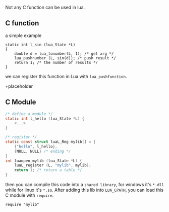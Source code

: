 Not any C function can be used in lua.

## C function

a simple example
```
static int l_sin (lua_State *L)
{
	double d = lua_tonumber(L, 1); /* get arg */
	lua_pushnumber (L, sin(d)); /* push result */
	return 1; /* the number of results */
}
```
we can register this function in Lua with `lua_pushfunction`.

+placeholder

## C Module

```C
/* define a module */
static int l_hello (lua_State *L) {
	<...>
}

/* register */
static const struct luaL_Reg mylib[] = {
	{"hello", l_hello},
	{NULL, NULL} /* ending */
}
int luaopen_mylib (lua_State *L) {
	luaL_register (L, "mylib", mylib);
	return 1; /* return a table */
}
```
then you can compile this code into a `shared library`, for windows it's `*.dll` while for linux it's `*.so`.
After adding this lib into `LUA_CPATH`, you can load this C module with `require`.
```
require "mylib"
```
